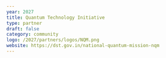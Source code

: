 ```yaml
---
year: 2027
title: Quantum Technology Initiative
type: partner
draft: false
category: community
logo: /2027/partners/logos/NQM.png
website: https://dst.gov.in/national-quantum-mission-nqm
---
```

